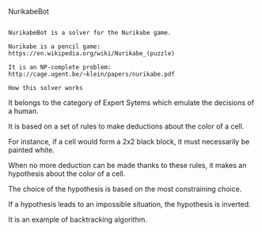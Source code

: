 NurikabeBot
~~~~~~~~~~~

NurikabeBot is a solver for the Nurikabe game.

Nurikabe is a pencil game: https://en.wikipedia.org/wiki/Nurikabe_(puzzle)

It is an NP-complete problem: http://cage.ugent.be/~klein/papers/nurikabe.pdf

How this solver works
~~~~~~~~~~~~~~~~~~~~~

It belongs to the category of Expert Sytems which emulate the decisions of a human.

It is based on a set of rules to make deductions about the color of a cell.

For instance, if a cell would form a 2x2 black block, it must necessarily be painted white.

When no more deduction can be made thanks to these rules, it makes an hypothesis about the color of a cell.

The choice of the hypothesis is based on the most constraining choice.

If a hypothesis leads to an impossible situation, the hypothesis is inverted.

It is an example of backtracking algorithm.

